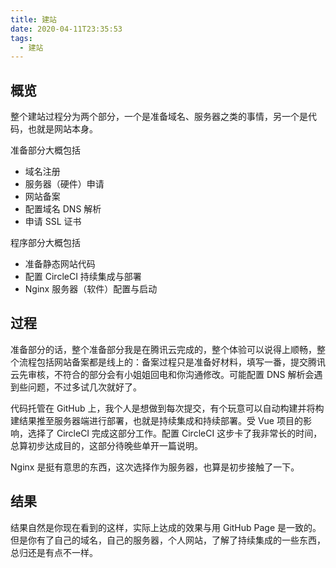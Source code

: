 ```yaml
---
title: 建站
date: 2020-04-11T23:35:53
tags:
  - 建站
---
```


## 概览

整个建站过程分为两个部分，一个是准备域名、服务器之类的事情，另一个是代码，也就是网站本身。

准备部分大概包括
 - 域名注册
 - 服务器（硬件）申请
 - 网站备案
 - 配置域名 DNS 解析
 - 申请 SSL 证书

程序部分大概包括
 - 准备静态网站代码
 - 配置 CircleCI 持续集成与部署
 - Nginx 服务器（软件）配置与启动

## 过程

准备部分的话，整个准备部分我是在腾讯云完成的，整个体验可以说得上顺畅，整个流程包括网站备案都是线上的：备案过程只是准备好材料，填写一番，提交腾讯云先审核，不符合的部分会有小姐姐回电和你沟通修改。可能配置 DNS 解析会遇到些问题，不过多试几次就好了。

代码托管在 GitHub 上，我个人是想做到每次提交，有个玩意可以自动构建并将构建结果推至服务器端进行部署，也就是持续集成和持续部署。受 Vue 项目的影响，选择了 CircleCI 完成这部分工作。配置 CircleCI 这步卡了我非常长的时间，总算初步达成目的，这部分待晚些单开一篇说明。

Nginx 是挺有意思的东西，这次选择作为服务器，也算是初步接触了一下。

## 结果

结果自然是你现在看到的这样，实际上达成的效果与用 GitHub Page 是一致的。但是你有了自己的域名，自己的服务器，个人网站，了解了持续集成的一些东西，总归还是有点不一样。






